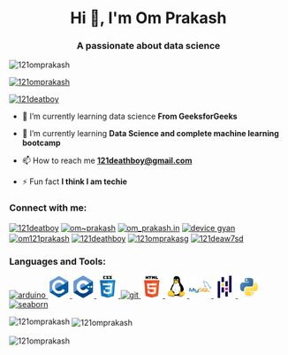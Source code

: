 <h1 align="center">Hi 👋, I'm Om Prakash</h1>
<h3 align="center">A passionate about data science</h3>

<p align="left"> <img src="https://komarev.com/ghpvc/?username=121omprakash&label=Profile%20views&color=0e75b6&style=flat" alt="121omprakash" /> </p>

<p align="left"> <a href="https://github.com/ryo-ma/github-profile-trophy"><img src="https://github-profile-trophy.vercel.app/?username=121omprakash" alt="121omprakash" /></a> </p>

<p align="left"> <a href="https://twitter.com/121deatboy" target="blank"><img src="https://img.shields.io/twitter/follow/121deatboy?logo=twitter&style=for-the-badge" alt="121deatboy" /></a> </p>

- 🔭 I’m currently learning data science **From GeeksforGeeks**

- 🌱 I’m currently learning **Data Science and complete machine learning bootcamp**

- 📫 How to reach me **121deathboy@gmail.com**

- ⚡ Fun fact **I think I am techie**

<h3 align="left">Connect with me:</h3>
<p align="left">
<a href="https://twitter.com/121deathboy" target="blank"><img align="center" src="https://raw.githubusercontent.com/rahuldkjain/github-profile-readme-generator/master/src/images/icons/Social/twitter.svg" alt="121deatboy" height="30" width="40" /></a>
<a href="https://linkedin.com/in/om~prakash" target="blank"><img align="center" src="https://raw.githubusercontent.com/rahuldkjain/github-profile-readme-generator/master/src/images/icons/Social/linked-in-alt.svg" alt="om~prakash" height="30" width="40" /></a>
<a href="https://instagram.com/om_prakash.in" target="blank"><img align="center" src="https://raw.githubusercontent.com/rahuldkjain/github-profile-readme-generator/master/src/images/icons/Social/instagram.svg" alt="om_prakash.in" height="30" width="40" /></a>
<a href="https://www.youtube.com/c/device gyan" target="blank"><img align="center" src="https://raw.githubusercontent.com/rahuldkjain/github-profile-readme-generator/master/src/images/icons/Social/youtube.svg" alt="device gyan" height="30" width="40" /></a>
<a href="https://www.codechef.com/users/om121prakash" target="blank"><img align="center" src="https://cdn.jsdelivr.net/npm/simple-icons@3.1.0/icons/codechef.svg" alt="om121prakash" height="30" width="40" /></a>
<a href="https://www.hackerrank.com/121deathboy" target="blank"><img align="center" src="https://raw.githubusercontent.com/rahuldkjain/github-profile-readme-generator/master/src/images/icons/Social/hackerrank.svg" alt="121deathboy" height="30" width="40" /></a>
<a href="https://www.leetcode.com/121omprakash" target="blank"><img align="center" src="https://raw.githubusercontent.com/rahuldkjain/github-profile-readme-generator/master/src/images/icons/Social/leet-code.svg" alt="121omprakasg" height="30" width="40" /></a>
<a href="https://auth.geeksforgeeks.org/user/121deaw7sd" target="blank"><img align="center" src="https://raw.githubusercontent.com/rahuldkjain/github-profile-readme-generator/master/src/images/icons/Social/geeks-for-geeks.svg" alt="121deaw7sd" height="30" width="40" /></a>
</p>

<h3 align="left">Languages and Tools:</h3>
<p align="left"> <a href="https://www.arduino.cc/" target="_blank" rel="noreferrer"> <img src="https://cdn.worldvectorlogo.com/logos/arduino-1.svg" alt="arduino" width="40" height="40"/> </a> <a href="https://www.cprogramming.com/" target="_blank" rel="noreferrer"> <img src="https://raw.githubusercontent.com/devicons/devicon/master/icons/c/c-original.svg" alt="c" width="40" height="40"/> </a> <a href="https://www.w3schools.com/cpp/" target="_blank" rel="noreferrer"> <img src="https://raw.githubusercontent.com/devicons/devicon/master/icons/cplusplus/cplusplus-original.svg" alt="cplusplus" width="40" height="40"/> </a> <a href="https://www.w3schools.com/css/" target="_blank" rel="noreferrer"> <img src="https://raw.githubusercontent.com/devicons/devicon/master/icons/css3/css3-original-wordmark.svg" alt="css3" width="40" height="40"/> </a> <a href="https://git-scm.com/" target="_blank" rel="noreferrer"> <img src="https://www.vectorlogo.zone/logos/git-scm/git-scm-icon.svg" alt="git" width="40" height="40"/> </a> <a href="https://www.w3.org/html/" target="_blank" rel="noreferrer"> <img src="https://raw.githubusercontent.com/devicons/devicon/master/icons/html5/html5-original-wordmark.svg" alt="html5" width="40" height="40"/> </a> <a href="https://www.linux.org/" target="_blank" rel="noreferrer"> <img src="https://raw.githubusercontent.com/devicons/devicon/master/icons/linux/linux-original.svg" alt="linux" width="40" height="40"/> </a> <a href="https://www.mysql.com/" target="_blank" rel="noreferrer"> <img src="https://raw.githubusercontent.com/devicons/devicon/master/icons/mysql/mysql-original-wordmark.svg" alt="mysql" width="40" height="40"/> </a> <a href="https://pandas.pydata.org/" target="_blank" rel="noreferrer"> <img src="https://raw.githubusercontent.com/devicons/devicon/2ae2a900d2f041da66e950e4d48052658d850630/icons/pandas/pandas-original.svg" alt="pandas" width="40" height="40"/> </a> <a href="https://www.python.org" target="_blank" rel="noreferrer"> <img src="https://raw.githubusercontent.com/devicons/devicon/master/icons/python/python-original.svg" alt="python" width="40" height="40"/> </a> <a href="https://seaborn.pydata.org/" target="_blank" rel="noreferrer"> <img src="https://seaborn.pydata.org/_images/logo-mark-lightbg.svg" alt="seaborn" width="40" height="40"/> </a> </p>

<p><img align="left" src="https://github-readme-stats.vercel.app/api/top-langs?username=121omprakash&show_icons=true&locale=en&layout=compact" alt="121omprakash" /></p>

<p>&nbsp;<img align="center" src="https://github-readme-stats.vercel.app/api?username=121omprakash&show_icons=true&locale=en" alt="121omprakash" /></p>

<p><img align="center" src="https://github-readme-streak-stats.herokuapp.com/?user=121omprakash&" alt="121omprakash" /></p>
